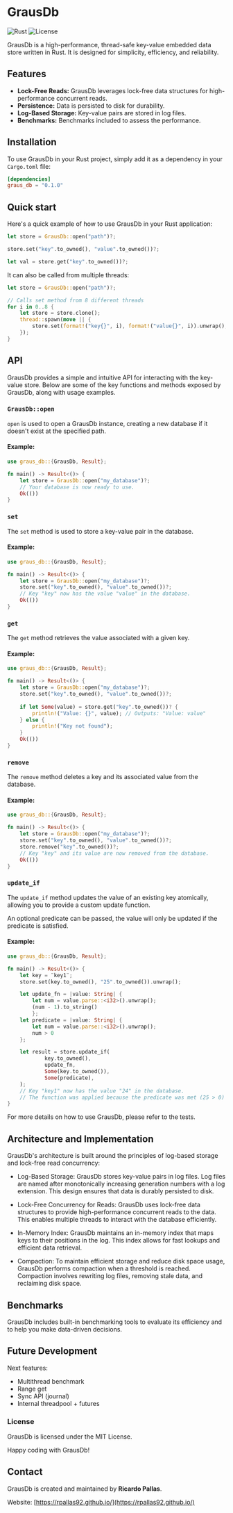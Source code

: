 # GrausDb

![Rust](https://img.shields.io/badge/Rust-1.53+-orange)
![License](https://img.shields.io/badge/license-MIT-blue)

GrausDb is a high-performance, thread-safe key-value embedded data store written in Rust. It is designed for simplicity, efficiency, and reliability.
## Features

- **Lock-Free Reads:** GrausDb leverages lock-free data structures for high-performance concurrent reads.
- **Persistence:** Data is persisted to disk for durability.
- **Log-Based Storage:** Key-value pairs are stored in log files.
- **Benchmarks:** Benchmarks included to assess the performance.
## Installation

To use GrausDb in your Rust project, simply add it as a dependency in your `Cargo.toml` file:

```toml
[dependencies]
graus_db = "0.1.0"
```


## Quick start

Here's a quick example of how to use GrausDb in your Rust application:

```rust
let store = GrausDb::open("path")?;

store.set("key".to_owned(), "value".to_owned())?;

let val = store.get("key".to_owned())?;
```

It can also be called from multiple threads:

```rust
let store = GrausDb::open("path")?;

// Calls set method from 8 different threads
for i in 0..8 {
    let store = store.clone();
    thread::spawn(move || {
        store.set(format!("key{}", i), format!("value{}", i)).unwrap();
    });
}
```

## API

GrausDb provides a simple and intuitive API for interacting with the key-value store. Below are some of the key functions and methods exposed by GrausDb, along with usage examples.

### `GrausDb::open`

`open` is used to open a GrausDb instance, creating a new database if it doesn't exist at the specified path.

#### Example:

```rust
use graus_db::{GrausDb, Result};

fn main() -> Result<()> {
    let store = GrausDb::open("my_database")?;
    // Your database is now ready to use.
    Ok(())
}
```

### `set`

The `set` method is used to store a key-value pair in the database.

#### Example:

```rust
use graus_db::{GrausDb, Result};

fn main() -> Result<()> {
    let store = GrausDb::open("my_database")?;
    store.set("key".to_owned(), "value".to_owned())?;
    // Key "key" now has the value "value" in the database.
    Ok(())
}
```

### `get`

The `get` method retrieves the value associated with a given key.


#### Example:

```rust
use graus_db::{GrausDb, Result};

fn main() -> Result<()> {
    let store = GrausDb::open("my_database")?;
    store.set("key".to_owned(), "value".to_owned())?;
    
    if let Some(value) = store.get("key".to_owned())? {
        println!("Value: {}", value); // Outputs: "Value: value"
    } else {
        println!("Key not found");
    }
    Ok(())
}
```

### `remove`

The `remove` method deletes a key and its associated value from the database.


#### Example:

```rust
use graus_db::{GrausDb, Result};

fn main() -> Result<()> {
    let store = GrausDb::open("my_database")?;
    store.set("key".to_owned(), "value".to_owned())?;
    store.remove("key".to_owned())?;
    // Key "key" and its value are now removed from the database.
    Ok(())
}
```


### `update_if`

The `update_if` method updates the value of an existing key atomically, allowing you to provide a custom update function. 

An optional predicate can be passed, the value will only be updated if the predicate is satisfied.

#### Example:

```rust
use graus_db::{GrausDb, Result};

fn main() -> Result<()> {
    let key = ¨key1¨;
    store.set(key.to_owned(), "25".to_owned()).unwrap();

    let update_fn = |value: String| {
        let num = value.parse::<i32>().unwrap();
        (num - 1).to_string()
        };
    let predicate = |value: String| {
        let num = value.parse::<i32>().unwrap();
        num > 0
    };

    let result = store.update_if(
            key.to_owned(),
            update_fn,
            Some(key.to_owned()),
            Some(predicate),
    );
    // Key "key1" now has the value "24" in the database.
    // The function was applied because the predicate was met (25 > 0)
}
```


For more details on how to use GrausDb, please refer to the tests.

## Architecture and Implementation

GrausDb's architecture is built around the principles of log-based storage and lock-free read concurrency:

- Log-Based Storage: GrausDb stores key-value pairs in log files. Log files are named after monotonically increasing generation numbers with a log extension. This design ensures that data is durably persisted to disk.

- Lock-Free Concurrency for Reads: GrausDb uses lock-free data structures to provide high-performance concurrent reads to the data. This enables multiple threads to interact with the database efficiently.

- In-Memory Index: GrausDb maintains an in-memory index that maps keys to their positions in the log. This index allows for fast lookups and efficient data retrieval.

- Compaction: To maintain efficient storage and reduce disk space usage, GrausDb performs compaction when a threshold is reached. Compaction involves rewriting log files, removing stale data, and reclaiming disk space.



## Benchmarks
GrausDb includes built-in benchmarking tools to evaluate its efficiency and to help you make data-driven decisions.

## Future Development
Next features:
- Multithread benchmark
- Range get
- Sync API (journal)
- Internal threadpool + futures

### License
GrausDb is licensed under the MIT License. 

Happy coding with GrausDb!

## Contact

GrausDb is created and maintained by **Ricardo Pallas**.

Website: [https://rpallas92.github.io/](https://rpallas92.github.io/)


